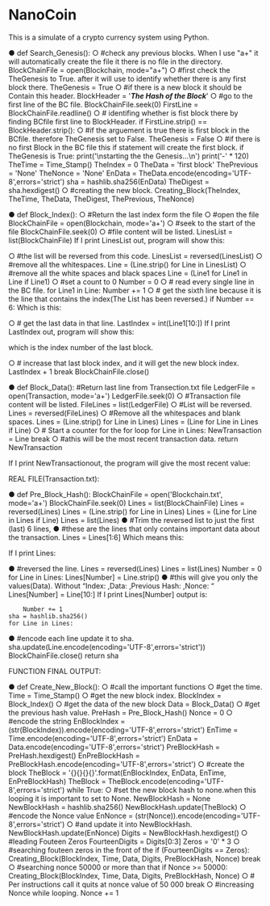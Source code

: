 # NanoCoin
This is a simulate of a crypto currency system using Python.



●	def Search_Genesis():
○	#check any previous blocks. When I use "a+" it will automatically create the file it there is no file in the directory.
	BlockChainFile = open(Blockchain, mode="a+")
○	#first check the TheGenesis to True. after it will use to identify whether there is any first block there.
	TheGenesis = True
○	#if there is a new block it should be Contain this header.
	BlockHeader = '*****The Hash of the Block*****'
○	#go to the first line of the BC file.
	BlockChainFile.seek(0)
	FirstLine = BlockChainFile.readline()
○	# identifing whether is fist block there by finding BCfile first line to BlockHeader.
	if FirstLine.strip() == BlockHeader.strip():
○	#if the arguement is true there is first block in the BCfile. therefore TheGenesis set to False.
		TheGenesis = False
○	#if there is no first Block in the BC file this if statement will create the first block.
	if TheGenesis is True:
		print('\nstarting the the Genesis...\n')
		print('-' * 120)
		TheTime = Time_Stamp()
		TheIndex = 0
		TheData = 'first block'
		ThePrevious = 'None'
		TheNonce = 'None'
		EnData = TheData.encode(encoding='UTF-8',errors='strict')
		sha = hashlib.sha256(EnData)
		TheDigest = sha.hexdigest()
○	#creating the new block.
		Creating_Block(TheIndex, TheTime, TheData, TheDigest, ThePrevious, TheNonce)

		
●	def Block_Index():
○	#Return the last index form the file
○	#open the file
	BlockChainFile = open(Blockchain, mode='a+')
○	#seek to the start of the file
	BlockChainFile.seek(0)
○	#file content will be listed.
	LinesList = list(BlockChainFile)
If I print LinesList out, program will show this:
 
○	#the list will be reversed from this code.
	LinesList = reversed(LinesList)
○	#remove all the whitespaces.
	Line = (Line.strip() for Line in LinesList)
○	#remove all the white spaces and black spaces
	Line = (Line1 for Line1 in Line if Line1)
○	#set a count to 0
	Number = 0
○	# read every single line in the BC file.
	for Line1 in Line:
		Number += 1
○	# get the sixth line because it is the line that contains the index(The List has been reversed.)
		if Number == 6:
Which is this:
	 
○	# get the last data in that line.
			LastIndex = int(Line1[10:])
	If I print LastIndex out, program will show this:
 
which is the index number of the last block. 

○	# increase that last block index, and it will get the new block index.
			LastIndex + 1
			break
	BlockChainFile.close()

●	def Block_Data():
#Return last line from Transection.txt file
	LedgerFile = open(Transaction, mode='a+')
	LedgerFile.seek(0)
○	#Transaction file content will be listed.
	FileLines = list(LedgerFile)
○	#List will be reversed.
	Lines = reversed(FileLines)
○	#Remove all the whitespaces and blank spaces.
	Lines = (Line.strip() for Line in Lines)
	Lines = (Line for Line in Lines if Line)
○	# Start a counter for the for loop
	for Line in Lines:
		NewTransaction = Line
		break
○	#athis will be the most recent transaction data.
	return NewTransaction

If I print NewTransactionout, the program will give the most recent value:
 
REAL FILE(Transaction.txt):
 

	
●	def Pre_Block_Hash():
	BlockChainFile = open('Blockchain.txt', mode='a+')
	BlockChainFile.seek(0)
	Lines = list(BlockChainFile)
	Lines = reversed(Lines)
	Lines = (Line.strip() for Line in Lines)
	Lines = (Line for Line in Lines if Line)
	Lines = list(Lines)
●	#Trim the reversed list to just the first (last) 6 lines,
●	#these are the lines that only contains important data about the transaction. 
	Lines = Lines[1:6]
Which means this:
 
If I print Lines:
 
●	#reversed the line.
	Lines = reversed(Lines)
	Lines = list(Lines)
	Number = 0
	for Line in Lines:
		Lines[Number] = Line.strip()
●	#this will give you only the values(Data). Without “Index: ,Data: ,Previous Hash: ,Nonce: “
		Lines[Number] = Line[10:]
If I print Lines[Number] output is:
	 
		Number += 1
	sha = hashlib.sha256()
	for Line in Lines:
●	#encode each line update it to sha.
sha.update(Line.encode(encoding='UTF-8',errors='strict'))
	BlockChainFile.close()
	return sha

FUNCTION FINAL OUTPUT:
 

●	def Create_New_Block():
○	#call the important functions
○	#get the time.
	Time = Time_Stamp()
○	#get the new block index.
	BlockIndex = Block_Index()
○	#get the data of the new block
	Data = Block_Data()
○	#get the previous hash value.
	PreHash = Pre_Block_Hash()
	Nonce = 0
○	#encode the string
	EnBlockIndex = (str(BlockIndex)).encode(encoding='UTF-8',errors='strict')
	EnTime = Time.encode(encoding='UTF-8',errors='strict')
	EnData = Data.encode(encoding='UTF-8',errors='strict')
	PreBlockHash = PreHash.hexdigest()
	EnPreBlockHash = PreBlockHash.encode(encoding='UTF-8',errors='strict')
○	#create the block
	TheBlock = '{}{}{}{}'.format(EnBlockIndex, EnData, EnTime, EnPreBlockHash)
	TheBlock = TheBlock.encode(encoding='UTF-8',errors='strict')
	while True:
○	#set the new block hash to none.when this looping it is important to set to None.
		NewBlockHash = None
		NewBlockHash = hashlib.sha256()
		NewBlockHash.update(TheBlock)
○	#encode the Nonce value
		EnNonce = (str(Nonce)).encode(encoding='UTF-8',errors='strict')
○	#and update it into NewBlockHash.
		NewBlockHash.update(EnNonce)
		Digits = NewBlockHash.hexdigest()
○	#leading Fouteen Zeros
		FourteenDigits = Digits[0:3]
		Zeros = '0' * 3
○	#searching fouteen zeros in the front of the
		if (FourteenDigits == Zeros):
			Creating_Block(BlockIndex, Time, Data, Digits, PreBlockHash, Nonce)
			break
○	#searching nonce 50000 or more than that
		if Nonce >= 50000:
			Creating_Block(BlockIndex, Time, Data, Digits, PreBlockHash, Nonce)
○	# Per instructions call it quits at nonce value of 50 000
			break
○	#increasing Nonce while looping.
		Nonce += 1
 
